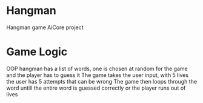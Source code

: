 # Hangman
  Hangman game AiCore project

# Game Logic
  OOP hangman has a list of words, one is chosen at random for the game and the player has to guess it
  The game takes the user input, with 5 lives the user has 5 attempts that can be wrong
  The game then loops through the word untill the entire word is guessed correctly or the player runs out of lives
